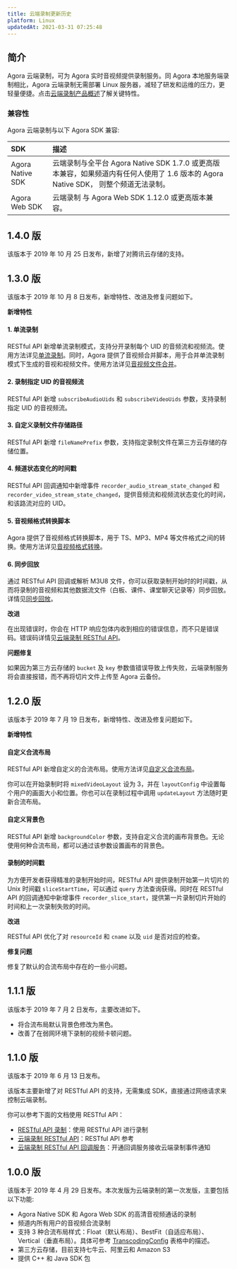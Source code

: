 ```yaml
---
title: 云端录制更新历史
platform: Linux
updatedAt: 2021-03-31 07:25:48
---
```


## 简介

Agora 云端录制，可为 Agora 实时音视频提供录制服务。同 Agora 本地服务端录制相比，Agora 云端录制无需部署 Linux 服务器，减轻了研发和运维的压力，更轻量便捷。点击[云端录制产品概述](./product_cloud_recording)了解关键特性。

### 兼容性

Agora 云端录制与以下 Agora SDK 兼容:

| SDK              | 描述                                                                                                                                |
| :--------------- | :---------------------------------------------------------------------------------------------------------------------------------- |
| Agora Native SDK | 云端录制与全平台 Agora Native SDK 1.7.0 或更高版本兼容，如果频道内有任何人使用了 1.6 版本的 Agora Native SDK， 则整个频道无法录制。 |
| Agora Web SDK    | 云端录制 与 Agora Web SDK 1.12.0 或更高版本兼容。                                                                                   |

## 1.4.0 版

该版本于 2019 年 10 月 25 日发布，新增了对腾讯云存储的支持。

## 1.3.0 版

该版本于 2019 年 10 月 8 日发布，新增特性、改进及修复问题如下。

**新增特性**

#### 1. 单流录制

RESTful API 新增单流录制模式，支持分开录制每个 UID 的音频流和视频流。使用方法详见[单流录制](/cn/cloud-recording/cloud_recording_individual_mode)。同时，Agora 提供了音视频合并脚本，用于合并单流录制模式下生成的音视和视频文件。使用方法详见[音视频文件合并](/cn/cloud-recording/cloud_recording_merge_files)。

#### 2. 录制指定 UID 的音视频流

RESTful API 新增 `subscribeAudioUids` 和 `subscribeVideoUids` 参数，支持录制指定 UID 的音视频流。

#### 3. 自定义录制文件存储路径

RESTful API 新增 `fileNamePrefix` 参数，支持指定录制文件在第三方云存储的存储位置。

#### 4. 频道状态变化的时间戳

RESTful API 回调通知中新增事件 `recorder_audio_stream_state_changed` 和 `recorder_video_stream_state_changed`，提供音频流和视频流状态变化的时间，和该路流对应的 UID。

#### 5. 音视频格式转换脚本

Agora 提供了音视频格式转换脚本，用于 TS、MP3、MP4 等文件格式之间的转换。使用方法详见[音视频格式转换](/cn/cloud-recording/cloud_recording_convert_format)。

#### 6. 同步回放

通过 RESTful API 回调或解析 M3U8 文件，你可以获取录制开始时的时间戳，从而将录制的音视频和其他数据流文件（白板、课件、课堂聊天记录等）同步回放。详情见[同步回放](/cn/cloud-recording/cloud_recording_playback)。

**改进**

在出现错误时，你会在 HTTP 响应包体内收到相应的错误信息，而不只是错误码。错误码详情见[云端录制 RESTful API](/cn/cloud-recording/cloud_recording_api_rest#常见错误)。

**问题修复**

如果因为第三方云存储的 `bucket` 及 `key` 参数值错误导致上传失败，云端录制服务将会直接报错，而不再将切片文件上传至 Agora 云备份。

## 1.2.0 版

该版本于 2019 年 7 月 19 日发布，新增特性、改进及修复问题如下。

**新增特性**

#### 自定义合流布局

RESTful API 新增自定义的合流布局。使用方法详见[自定义合流布局](./cloud_layout_guide#custom)。

你可以在开始录制时将 `mixedVideoLayout` 设为 3，并在 `layoutConfig` 中设置每个用户的画面大小和位置。你也可以在录制过程中调用 `updateLayout` 方法随时更新合流布局。

#### 自定义背景色

RESTful API 新增 `backgroundColor` 参数，支持自定义合流的画布背景色。无论使用何种合流布局，都可以通过该参数设置画布的背景色。

#### 录制的时间戳

为方便开发者获得精准的录制开始时间，RESTful API 提供录制开始第一片切片的 Unix 时间戳 `sliceStartTime`，可以通过 `query` 方法查询获得。同时在 RESTful API 的回调通知中新增事件 `recorder_slice_start`，提供第一片录制切片开始的时间和上一次录制失败的时间。

**改进**

RESTful API 优化了对 `resourceId` 和 `cname` 以及 `uid` 是否对应的检查。

**修复问题**

修复了默认的合流布局中存在的一些小问题。

## 1.1.1 版

该版本于 2019 年 7 月 2 日发布，主要改进如下。

- 将合流布局默认背景色修改为黑色。
- 改善了在弱网环境下录制的视频卡顿问题。

## 1.1.0 版

该版本于 2019 年 6 月 13 日发布。

该版本主要新增了对 RESTful API 的支持，无需集成 SDK，直接通过网络请求来控制云端录制。

你可以参考下面的文档使用 RESTful API：

- [RESTful API 录制](./cloud_recording_rest?platform=All%20Platforms)：使用 RESTful API 进行录制
- [云端录制 RESTful API](./cloud_recording_api_rest?platform=All%20Platforms)：RESTful API 参考
- [云端录制 RESTful API 回调服务](./cloud_recording_callback_rest?platform=All%20Platforms)：开通回调服务接收云端录制事件通知

## 1.0.0 版

该版本于 2019 年 4 月 29 日发布。本次发版为云端录制的第一次发版，主要包括以下功能:

- Agora Native SDK 和 Agora Web SDK 的高清音视频通话的录制
- 频道内所有用户的音视频合流录制
- 支持 3 种合流布局样式：Float（默认布局）、BestFit（自适应布局）、Vertical（垂直布局）。具体可参考 [TranscodingConfig](./cloud_recording_api?platform=CPP#transcodingconfig) 表格中的描述。
- 第三方云存储，目前支持七牛云、阿里云和 Amazon S3
- 提供 C++ 和 Java SDK 包
